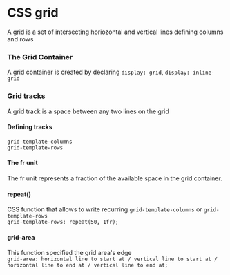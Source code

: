 # CSS grid
A grid is a set of intersecting horiozontal and vertical lines defining columns and rows 

### The Grid Container
A grid container is created by declaring `display: grid`, `display: inline-grid`

### Grid tracks
A grid track is a space between any two lines on the grid

#### Defining tracks
 `grid-template-columns`
 <br>`grid-template-rows`
 
 
#### The fr unit
The fr unit represents a fraction of the available space in the grid container. 

#### repeat()
CSS function that allows to write recurring `grid-template-columns` or `grid-template-rows`
<br>`grid-template-rows: repeat(50, 1fr);`

#### grid-area
This function specified the grid area's edge
<br>`grid-area: horizontal line to start at / vertical line to start at / horizontal line to end at / vertical line to end at;`
